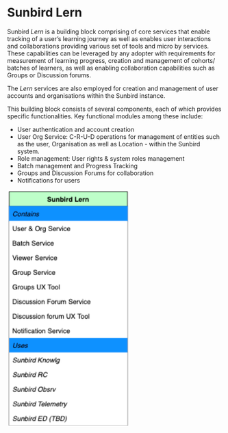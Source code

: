 # Sunbird Lern

Sunbird _Lern_ is a building block comprising of core services that enable tracking of a user’s learning journey as well as enables user interactions and collaborations providing various set of tools and micro by services. These capabilities can be leveraged by any adopter with requirements for measurement of learning progress, creation and management of cohorts/ batches of learners, as well as enabling collaboration capabilities such as Groups or Discussion forums.&#x20;

The _Lern_ services are also employed for creation and management of user accounts and organisations within the Sunbird instance.

This building block consists of several components, each of which provides specific functionalities. Key functional modules among these include:

* User authentication and account creation
* User Org Service: C-R-U-D operations for management of entities such as the user, Organisation as well as Location - within the Sunbird system.
* Role management: User rights & system roles management
* Batch management and Progress Tracking
* Groups and Discussion Forums for collaboration
* Notifications for users

![](<.gitbook/assets/Screenshot 2021-11-18 at 08.28.28.png>)
